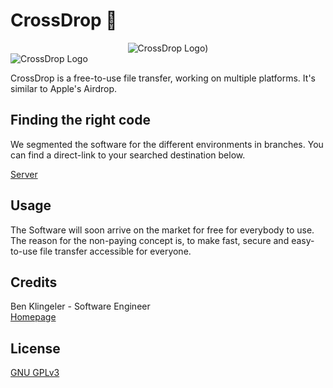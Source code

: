# CrossDrop 🚀

<span style="display:block;text-align:center">![CrossDrop Logo](https://i.imgur.com/wrlUmxG.png))</span>
<img align="center" src="https://i.imgur.com/wrlUmxG.png" alt="CrossDrop Logo">

CrossDrop is a free-to-use file transfer, working on multiple platforms. It's similar to Apple's Airdrop.

## Finding the right code

We segmented the software for the different environments in branches. You can find a direct-link to your searched destination below.

[Server](https://github.com/BenKlgr/crossdrop/tree/server)

## Usage
The Software will soon arrive on the market for free for everybody to use. The reason for the non-paying concept is, to make fast, secure and easy-to-use file transfer accessible for everyone.

## Credits
Ben Klingeler - Software Engineer \
[Homepage](https://www.benklingeler.de)

## License
[GNU GPLv3](https://choosealicense.com/licenses/gpl-3.0/)
